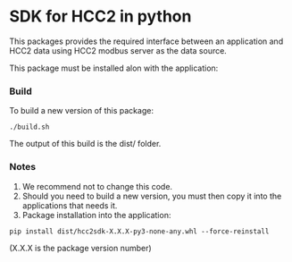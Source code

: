 # SDK for HCC2 in python

This packages provides the required interface between an application and HCC2 data using HCC2 modbus server as the data source.

This package must be installed alon with the application:

### Build

To build a new version of this package:
```
./build.sh
```
The output of this build is the dist/ folder.

### Notes

1. We recommend not to change this code. 
2. Should you need to build a new version, you must then copy it into the applications that needs it.
3. Package installation into the application:
```
pip install dist/hcc2sdk-X.X.X-py3-none-any.whl --force-reinstall  
```
(X.X.X is the package version number)
